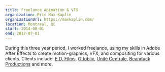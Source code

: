 ```yaml
---
title: Freelance Animation & VFX
organization: Eric Max Kaplin
organizationUrl: https://maxkaplin.com/
location: Montreal, QC
start: 2014-08-01
end: 2017-07-01
---
```


During this three year period, I worked freelance, using my skills in Adobe After Effects to create motion-graphics, VFX, and compositing for various clients.
Clients include: [E.D. Films](https://www.edfilms.net/), [Ottoblix](https://ottoblix.com/), [Unité Centrale](https://www.unitecentrale.ca/), [Beanduck Productions](https://www.beanduck.com/) and more.
